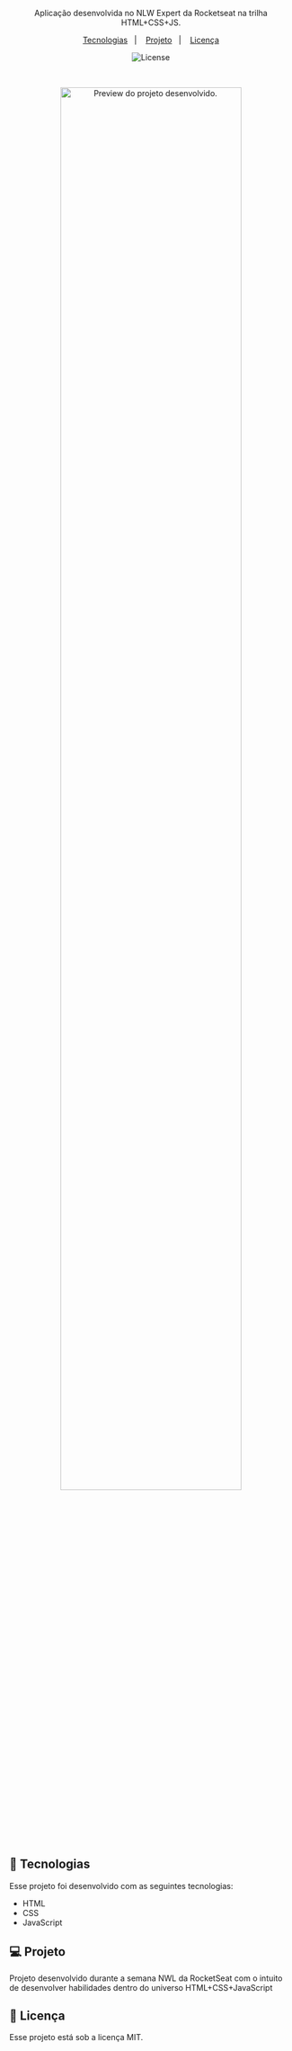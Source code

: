 <p align="center">
Aplicação desenvolvida no NLW Expert da Rocketseat na trilha HTML+CSS+JS.
</p>

<p align="center">
  <a href="#-tecnologias">Tecnologias</a>&nbsp;&nbsp;&nbsp;|&nbsp;&nbsp;&nbsp;
  <a href="#-projeto">Projeto</a>&nbsp;&nbsp;&nbsp;|&nbsp;&nbsp;&nbsp;
  <a href="#memo-licença">Licença</a>
</p>

<p align="center">
  <img alt="License" src="https://img.shields.io/static/v1?label=license&message=MIT&color=49AA26&labelColor=000000">
</p>

<br>

<p align="center">
  <img alt="Preview do projeto desenvolvido." src=".github/preview.png" width="80%">
</p>

## 🚀 Tecnologias

Esse projeto foi desenvolvido com as seguintes tecnologias:

- HTML
- CSS
- JavaScript


## 💻 Projeto

Projeto desenvolvido durante a semana NWL da RocketSeat com o intuito de desenvolver habilidades dentro do universo HTML+CSS+JavaScript


## 📝 Licença

Esse projeto está sob a licença MIT.
